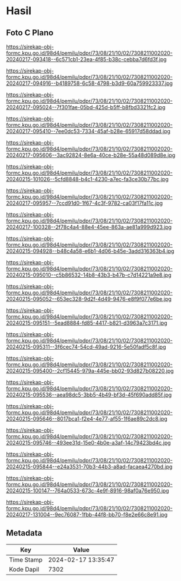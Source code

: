 # Hasil

## Foto C Plano

https://sirekap-obj-formc.kpu.go.id/98d4/pemilu/pdpr/73/08/21/10/02/7308211002020-20240217-093418--6c571cb1-23ea-4f85-b38c-cebba7d6fd3f.jpg

https://sirekap-obj-formc.kpu.go.id/98d4/pemilu/pdpr/73/08/21/10/02/7308211002020-20240217-094916--b4189758-6c58-4798-b3d9-60a759923337.jpg

https://sirekap-obj-formc.kpu.go.id/98d4/pemilu/pdpr/73/08/21/10/02/7308211002020-20240217-095024--7f301fae-05bd-425d-b5ff-b8fbd3321fc2.jpg

https://sirekap-obj-formc.kpu.go.id/98d4/pemilu/pdpr/73/08/21/10/02/7308211002020-20240217-095410--7ee0dc53-7334-45af-b28e-65917d58ddad.jpg

https://sirekap-obj-formc.kpu.go.id/98d4/pemilu/pdpr/73/08/21/10/02/7308211002020-20240217-095606--3ac92824-8e6a-40ce-b28e-55a48d089d8e.jpg

https://sirekap-obj-formc.kpu.go.id/98d4/pemilu/pdpr/73/08/21/10/02/7308211002020-20240215-101026--5cfd8848-b4c1-4230-a7ec-fa3ce30b77bc.jpg

https://sirekap-obj-formc.kpu.go.id/98d4/pemilu/pdpr/73/08/21/10/02/7308211002020-20240217-095957--7ccd91d0-1f67-4c3f-9782-ca03f17fa11c.jpg

https://sirekap-obj-formc.kpu.go.id/98d4/pemilu/pdpr/73/08/21/10/02/7308211002020-20240217-100328--2f78c4a4-88e4-45ee-863a-ae81a999d923.jpg

https://sirekap-obj-formc.kpu.go.id/98d4/pemilu/pdpr/73/08/21/10/02/7308211002020-20240215-094928--b48c4a58-e6b1-4d06-b45e-3add316363b4.jpg

https://sirekap-obj-formc.kpu.go.id/98d4/pemilu/pdpr/73/08/21/10/02/7308211002020-20240215-095010--c5b86532-14b8-43b3-b47b-c7d14221a9e8.jpg

https://sirekap-obj-formc.kpu.go.id/98d4/pemilu/pdpr/73/08/21/10/02/7308211002020-20240215-095052--653ec328-9d2f-4d49-9476-e8f9f077e6be.jpg

https://sirekap-obj-formc.kpu.go.id/98d4/pemilu/pdpr/73/08/21/10/02/7308211002020-20240215-095151--5ead8884-fd85-4417-b821-d3963a7c3171.jpg

https://sirekap-obj-formc.kpu.go.id/98d4/pemilu/pdpr/73/08/21/10/02/7308211002020-20240215-095311--3f6cec74-54cd-49ad-9216-5e50fadf5c8f.jpg

https://sirekap-obj-formc.kpu.go.id/98d4/pemilu/pdpr/73/08/21/10/02/7308211002020-20240215-095400--2cf15445-979a-445e-bb02-93d827b08220.jpg

https://sirekap-obj-formc.kpu.go.id/98d4/pemilu/pdpr/73/08/21/10/02/7308211002020-20240215-095536--aea98dc5-3bb5-4b49-bf3d-45f690add85f.jpg

https://sirekap-obj-formc.kpu.go.id/98d4/pemilu/pdpr/73/08/21/10/02/7308211002020-20240215-095646--8017bca1-f2e4-4e77-af55-1f6ae89c2dc8.jpg

https://sirekap-obj-formc.kpu.go.id/98d4/pemilu/pdpr/73/08/21/10/02/7308211002020-20240215-095746--493ee31d-15e0-4b0e-a3af-14c79423bd4c.jpg

https://sirekap-obj-formc.kpu.go.id/98d4/pemilu/pdpr/73/08/21/10/02/7308211002020-20240215-095844--e24a3531-70b3-44b3-a8ad-facaea4270bd.jpg

https://sirekap-obj-formc.kpu.go.id/98d4/pemilu/pdpr/73/08/21/10/02/7308211002020-20240215-100147--764a0533-673c-4e9f-8916-98af0a76e950.jpg

https://sirekap-obj-formc.kpu.go.id/98d4/pemilu/pdpr/73/08/21/10/02/7308211002020-20240217-131004--9ec76087-1fbb-44f8-bb70-f8e2e66c8e91.jpg


## Metadata

| Key        | Value               |
| ---------- | ------------------- |
| Time Stamp | 2024-02-17 13:35:47 |
| Kode Dapil | 7302                |



